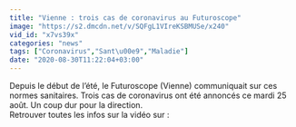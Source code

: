 ```yaml
---
title: "Vienne : trois cas de coronavirus au Futuroscope"
image: "https://s2.dmcdn.net/v/SQFgL1VIreKSBMUSe/x240"
vid_id: "x7vs39x"
categories: "news"
tags: ["Coronavirus","Sant\u00e9","Maladie"]
date: "2020-08-30T11:22:04+03:00"
---
```

Depuis le début de l’été, le Futuroscope (Vienne) communiquait sur ces normes sanitaires. Trois cas de coronavirus ont été annoncés ce mardi 25 août. Un coup dur pour la direction.  <br>Retrouver toutes les infos sur la vidéo sur : 
